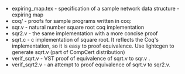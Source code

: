 * expiring_map.tex - specification of a sample network data structure - expiring map
* coq/ - proofs for sample programs written in coq:
 * sqr.v - natural number square root coq implementation
 * sqr2.v - the same implementation with a more concise proof
 * sqrt.c - c implementation of square root. It reflects the Coq's implementation, so it is easy to proof equivalence. Use lightcgen to generate sqrt.v (part of CompCert distribution)
 * verif_sqrt.v - VST proof of equivalence of sqrt.v to sqr.v .
 * verif_sqrt2.v - an attempt to proof equivalence of sqrt.v to sqr2.v.
